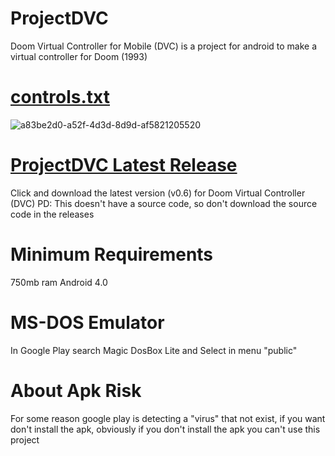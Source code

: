 # ProjectDVC
Doom Virtual Controller for Mobile (DVC) is a project for android to make a virtual controller for Doom (1993)

# <A HREF="https://github.com/bleeiter/projectdvc/blob/main/controls.txt"> controls.txt </A>
![a83be2d0-a52f-4d3d-8d9d-af5821205520](https://user-images.githubusercontent.com/114025392/191547937-c3979eb8-4708-45c5-976c-936fa9fcaaae.gif)

# <A HREF="https://github.com/bleeiter/projectdvc/releases/tag/v0.6"> ProjectDVC Latest Release </A>
Click and download the latest version (v0.6) for Doom Virtual Controller (DVC) 
PD: This doesn't have a source code, so don't download the source code in the releases

# Minimum Requirements
750mb ram
Android 4.0

# MS-DOS Emulator
In Google Play search Magic DosBox Lite and Select in menu "public"


# About Apk Risk
For some reason google play is detecting a "virus" that not exist, if you want don't install the apk, obviously if you don't install the apk you can't use this project


